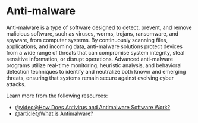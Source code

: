 # Anti-malware

Anti-malware is a type of software designed to detect, prevent, and remove malicious software, such as viruses, worms, trojans, ransomware, and spyware, from computer systems. By continuously scanning files, applications, and incoming data, anti-malware solutions protect devices from a wide range of threats that can compromise system integrity, steal sensitive information, or disrupt operations. Advanced anti-malware programs utilize real-time monitoring, heuristic analysis, and behavioral detection techniques to identify and neutralize both known and emerging threats, ensuring that systems remain secure against evolving cyber attacks.

Learn more from the following resources:

- [@video@How Does Antivirus and Antimalware Software Work?](https://www.youtube.com/watch?v=bTU1jbVXlmM)
- [@article@What is Antimalware?](https://riskxchange.co/1006974/cybersecurity-what-is-anti-malware/)
